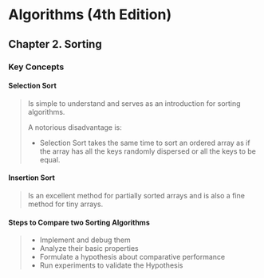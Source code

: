 # Algorithms (4th Edition)

## Chapter 2. Sorting

### Key Concepts

#### Selection Sort

> Is simple to understand and serves as an introduction for sorting algorithms.
>
> A notorious disadvantage is:
>
> * Selection Sort takes the same time to sort an ordered array as if the array has all the keys randomly dispersed or all the keys to be equal.

#### Insertion Sort

> Is an excellent method for partially sorted arrays and is also a fine method for tiny arrays.

#### Steps to Compare two Sorting Algorithms

> * Implement and debug them
> * Analyze their basic properties
> * Formulate a hypothesis about comparative performance
> * Run experiments to validate the Hypothesis
